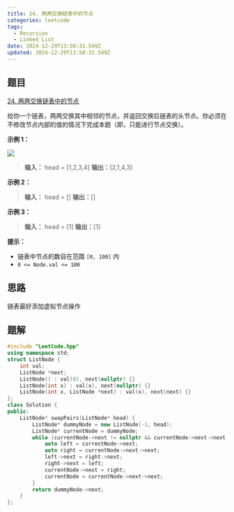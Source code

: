 ```yaml
---
title: 24. 两两交换链表中的节点
categories: leetcode
tags:
  - Recursion
  - Linked List
date: 2024-12-29T13:50:33.549Z
updated: 2024-12-29T13:50:33.549Z
---
```


<!--more-->

## 题目

[24. 两两交换链表中的节点](https://leetcode.cn/problems/swap-nodes-in-pairs)

给你一个链表，两两交换其中相邻的节点，并返回交换后链表的头节点。你必须在不修改节点内部的值的情况下完成本题（即，只能进行节点交换）。



**示例 1：**

![](https://assets.leetcode.com/uploads/2020/10/03/swap_ex1.jpg)

> 
> 
> **输入：** head = [1,2,3,4]
> **输出：**[2,1,4,3]
> 

**示例 2：**

> 
> 
> **输入：** head = []
> **输出：**[]
> 

**示例 3：**

> 
> 
> **输入：** head = [1]
> **输出：**[1]
> 



**提示：**

  * 链表中节点的数目在范围 `[0, 100]` 内
  * `0 <= Node.val <= 100`



## 思路

链表最好添加虚拟节点操作

## 题解

```cpp
#include "LeetCode.hpp"
using namespace std;
struct ListNode {
    int val;
    ListNode *next;
    ListNode() : val(0), next(nullptr) {}
    ListNode(int x) : val(x), next(nullptr) {}
    ListNode(int x, ListNode *next) : val(x), next(next) {}
};
class Solution {
public:
    ListNode* swapPairs(ListNode* head) {
        ListNode* dummyNode = new ListNode(-1, head);
        ListNode* currentNode = dummyNode;
        while (currentNode->next != nullptr && currentNode->next->next != nullptr) {
            auto left = currentNode->next;
            auto right = currentNode->next->next;
            left->next = right->next;
            right->next = left;
            currentNode->next = right;
            currentNode = currentNode->next->next;
        }
        return dummyNode->next;
    }
};
```
